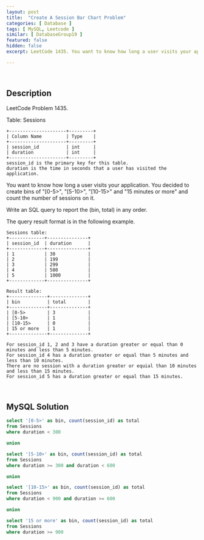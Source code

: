 ```yaml
---
layout: post
title:  "Create A Session Bar Chart Problem"
categories: [ Database ]
tags: [ MySQL, Leetcode ]
similar: [ DatabaseGroup19 ]
featured: false
hidden: false
excerpt: LeetCode 1435. You want to know how long a user visits your application.

---
```


<br />

## Description

LeetCode Problem 1435. 

Table: Sessions

```
+---------------------+---------+
| Column Name         | Type    |
+---------------------+---------+
| session_id          | int     |
| duration            | int     |
+---------------------+---------+
session_id is the primary key for this table.
duration is the time in seconds that a user has visited the application.
```

You want to know how long a user visits your application. You decided to create bins of "[0-5>", "[5-10>", "[10-15>" and "15 minutes or more" and count the number of sessions on it.

Write an SQL query to report the (bin, total) in any order.

The query result format is in the following example.

```
Sessions table:
+-------------+---------------+
| session_id  | duration      |
+-------------+---------------+
| 1           | 30            |
| 2           | 199           |
| 3           | 299           |
| 4           | 580           |
| 5           | 1000          |
+-------------+---------------+

Result table:
+--------------+--------------+
| bin          | total        |
+--------------+--------------+
| [0-5>        | 3            |
| [5-10>       | 1            |
| [10-15>      | 0            |
| 15 or more   | 1            |
+--------------+--------------+

For session_id 1, 2 and 3 have a duration greater or equal than 0 minutes and less than 5 minutes.
For session_id 4 has a duration greater or equal than 5 minutes and less than 10 minutes.
There are no session with a duration greater or equial than 10 minutes and less than 15 minutes.
For session_id 5 has a duration greater or equal than 15 minutes.
```

<br />

## MySQL Solution


```sql
select '[0-5>' as bin, count(session_id) as total
from Sessions
where duration < 300

union

select '[5-10>' as bin, count(session_id) as total
from Sessions
where duration >= 300 and duration < 600

union

select '[10-15>' as bin, count(session_id) as total
from Sessions
where duration < 900 and duration >= 600

union

select '15 or more' as bin, count(session_id) as total
from Sessions
where duration >= 900
```
